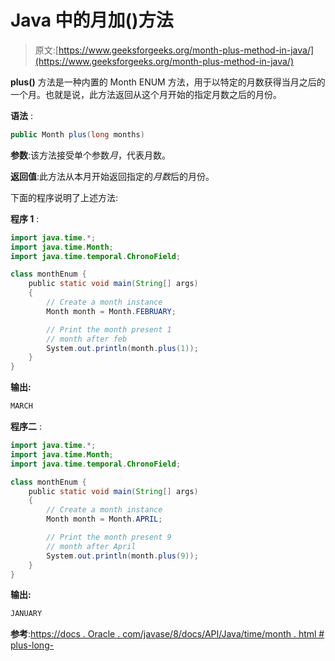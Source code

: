 # Java 中的月加()方法

> 原文:[https://www.geeksforgeeks.org/month-plus-method-in-java/](https://www.geeksforgeeks.org/month-plus-method-in-java/)

**plus()** 方法是一种内置的 Month ENUM 方法，用于以特定的月数获得当月之后的一个月。也就是说，此方法返回从这个月开始的指定月数之后的月份。

**语法** :

```java
public Month plus(long months)

```

**参数**:该方法接受单个参数*月*，代表月数。

**返回值**:此方法从本月开始返回指定的*月数*后的月份。

下面的程序说明了上述方法:

**程序 1** :

```java
import java.time.*;
import java.time.Month;
import java.time.temporal.ChronoField;

class monthEnum {
    public static void main(String[] args)
    {
        // Create a month instance
        Month month = Month.FEBRUARY;

        // Print the month present 1
        // month after feb
        System.out.println(month.plus(1));
    }
}
```

**输出:**

```java
MARCH

```

**程序二** :

```java
import java.time.*;
import java.time.Month;
import java.time.temporal.ChronoField;

class monthEnum {
    public static void main(String[] args)
    {
        // Create a month instance
        Month month = Month.APRIL;

        // Print the month present 9
        // month after April
        System.out.println(month.plus(9));
    }
}
```

**输出:**

```java
JANUARY

```

**参考**:[https://docs . Oracle . com/javase/8/docs/API/Java/time/month . html # plus-long-](https://docs.oracle.com/javase/8/docs/api/java/time/Month.html#plus-long-)